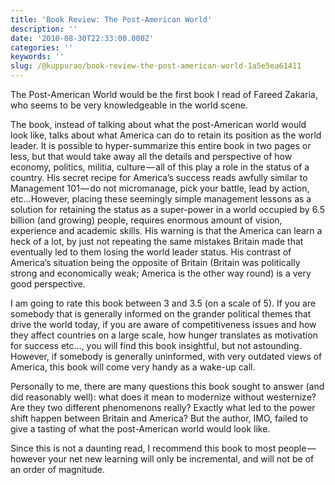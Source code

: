 ```yaml
---
title: 'Book Review: The Post-American World'
description: ''
date: '2010-08-30T22:33:00.000Z'
categories: ''
keywords: ''
slug: /@kuppurao/book-review-the-post-american-world-1a5e5ea61411
---
```


The Post-American World would be the first book I read of Fareed Zakaria, who seems to be very knowledgeable in the world scene.

The book, instead of talking about what the post-American world would look like, talks about what America can do to retain its position as the world leader. It is possible to hyper-summarize this entire book in two pages or less, but that would take away all the details and perspective of how economy, politics, militia, culture — all of this play a role in the status of a country. His secret recipe for America’s success reads awfully similar to Management 101 — do not micromanage, pick your battle, lead by action, etc…However, placing these seemingly simple management lessons as a solution for retaining the status as a super-power in a world occupied by 6.5 billion (and growing) people, requires enormous amount of vision, experience and academic skills. His warning is that the America can learn a heck of a lot, by just not repeating the same mistakes Britain made that eventually led to them losing the world leader status. His contrast of America’s situation being the opposite of Britain (Britain was politically strong and economically weak; America is the other way round) is a very good perspective.

I am going to rate this book between 3 and 3.5 (on a scale of 5). If you are somebody that is generally informed on the grander political themes that drive the world today, if you are aware of competitiveness issues and how they affect countries on a large scale, how hunger translates as motivation for success etc…, you will find this book insightful, but not astounding. However, if somebody is generally uninformed, with very outdated views of America, this book will come very handy as a wake-up call.

Personally to me, there are many questions this book sought to answer (and did reasonably well): what does it mean to modernize without westernize? Are they two different phenomenons really? Exactly what led to the power shift happen between Britain and America? But the author, IMO, failed to give a tasting of what the post-American world would look like.

Since this is not a daunting read, I recommend this book to most people — however your net new learning will only be incremental, and will not be of an order of magnitude.